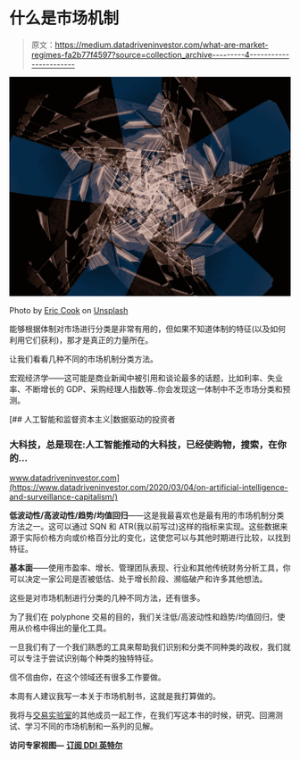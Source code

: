 # 什么是市场机制

> 原文：<https://medium.datadriveninvestor.com/what-are-market-regimes-fa2b77f4597?source=collection_archive---------4----------------------->

![](img/42360d9d050a67fd20e1786c64b96bb0.png)

Photo by [Eric Cook](https://unsplash.com/@corkjockey?utm_source=medium&utm_medium=referral) on [Unsplash](https://unsplash.com?utm_source=medium&utm_medium=referral)

能够根据体制对市场进行分类是非常有用的，但如果不知道体制的特征(以及如何利用它们获利)，那才是真正的力量所在。

让我们看看几种不同的市场机制分类方法。

宏观经济学——这可能是商业新闻中被引用和谈论最多的话题，比如利率、失业率、不断增长的 GDP、采购经理人指数等..你会发现这一体制中不乏市场分类和预测。

[](https://www.datadriveninvestor.com/2020/03/04/on-artificial-intelligence-and-surveillance-capitalism/) [## 人工智能和监督资本主义|数据驱动的投资者

### 大科技，总是现在:人工智能推动的大科技，已经使购物，搜索，在你的…

www.datadriveninvestor.com](https://www.datadriveninvestor.com/2020/03/04/on-artificial-intelligence-and-surveillance-capitalism/) 

**低波动性/高波动性/趋势/均值回归**——这是我最喜欢也是最有用的市场机制分类方法之一。这可以通过 SQN 和 ATR(我以前写过)这样的指标来实现。这些数据来源于实际价格方向或价格百分比的变化，这使您可以与其他时期进行比较，以找到特征。

**基本面**——使用市盈率、增长、管理团队表现、行业和其他传统财务分析工具，你可以决定一家公司是否被低估、处于增长阶段、濒临破产和许多其他想法。

这些是对市场机制进行分类的几种不同方法，还有很多。

为了我们在 polyphone 交易的目的，我们关注低/高波动性和趋势/均值回归，使用从价格中得出的量化工具。

一旦我们有了一个我们熟悉的工具来帮助我们识别和分类不同种类的政权，我们就可以专注于尝试识别每个种类的独特特征。

信不信由你，在这个领域还有很多工作要做。

本周有人建议我写一本关于市场机制书，这就是我打算做的。

我将与[交易实验室](https://www.pollinatetrading.com/offers/Pi5sdoDs)的其他成员一起工作，在我们写这本书的时候，研究、回溯测试、学习不同的市场机制和一系列的见解。

**访问专家视图—** [**订阅 DDI 英特尔**](https://datadriveninvestor.com/ddi-intel)